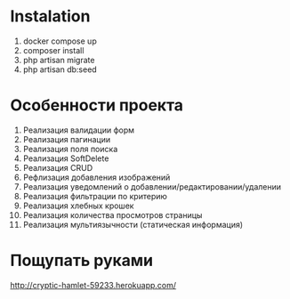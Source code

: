 # Instalation
1. docker compose up
2. composer install
3. php artisan migrate
4. php artisan db:seed

# Особенности проекта

1. Реализация валидации форм
2. Реализация пагинации
3. Реализация поля поиска
4. Реализация SoftDelete 
5. Реализация CRUD
6. Рефлизация добавления изображений
7. Реализация уведомлений о добавлении/редактировании/удалении
8. Реализация фильтрации по критерию
9. Реализация хлебных крошек
10. Реализация количества просмотров страницы
11. Реализация мультиязычности (статическая информация)

# Пощупать руками

  http://cryptic-hamlet-59233.herokuapp.com/
